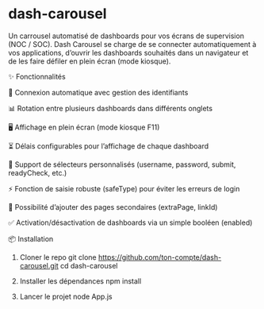 # dash-carousel

Un carrousel automatisé de dashboards pour vos écrans de supervision (NOC / SOC).
Dash Carousel se charge de se connecter automatiquement à vos applications, d’ouvrir les dashboards souhaités dans un navigateur et de les faire défiler en plein écran (mode kiosque).

✨ Fonctionnalités

🔐 Connexion automatique avec gestion des identifiants

📊 Rotation entre plusieurs dashboards dans différents onglets

🖥️ Affichage en plein écran (mode kiosque F11)

⏳ Délais configurables pour l’affichage de chaque dashboard

🧩 Support de sélecteurs personnalisés (username, password, submit, readyCheck, etc.)

⚡ Fonction de saisie robuste (safeType) pour éviter les erreurs de login

🔄 Possibilité d’ajouter des pages secondaires (extraPage, linkId)

✅ Activation/désactivation de dashboards via un simple booléen (enabled)


📦 Installation
1. Cloner le repo
git clone https://github.com/ton-compte/dash-carousel.git
cd dash-carousel

2. Installer les dépendances
npm install

3. Lancer le projet
node App.js

